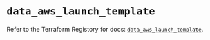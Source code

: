# `data_aws_launch_template`

Refer to the Terraform Registory for docs: [`data_aws_launch_template`](https://www.terraform.io/docs/providers/aws/d/launch_template).
